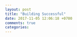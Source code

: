 ```yaml
---
layout: post
title: "Building Successful"
date: 2017-11-05 12:06:18 +0700
comments: true
categories: 
---
```

